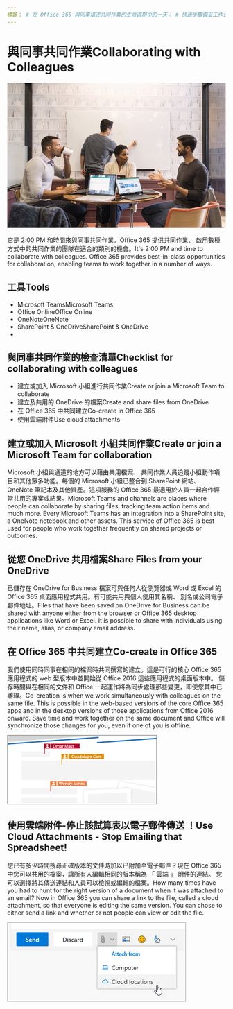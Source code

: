 ```yaml
---
標題： # 在 Office 365-與同事描述共同作業的生命週期中的一天： # 快速步驟備妥工作日手動在 Office 365 作者: {github 識別碼} # karuanag ms.author: {毫秒別名} # karuanag ms.date: {@date}          # 02/01/2019 ms.topic： 快速入門 # 用法
---
```


# <a name="collaborating-with-colleagues"></a><span data-ttu-id="2387f-102">與同事共同作業</span><span class="sxs-lookup"><span data-stu-id="2387f-102">Collaborating with Colleagues</span></span>

![埋首視覺化](media/ditl_collab.png)

<span data-ttu-id="2387f-p101">它是 2:00 PM 和時間來與同事共同作業。Office 365 提供共同作業、 啟用數種方式中的共同作業的團隊在適合的類別的機會。</span><span class="sxs-lookup"><span data-stu-id="2387f-p101">It's 2:00 PM and time to collaborate with colleagues. Office 365 provides best-in-class opportunities for collaboration, enabling teams to work together in a number of ways.</span></span> 

## <a name="tools"></a><span data-ttu-id="2387f-106">工具</span><span class="sxs-lookup"><span data-stu-id="2387f-106">Tools</span></span>
- <span data-ttu-id="2387f-107">Microsoft Teams</span><span class="sxs-lookup"><span data-stu-id="2387f-107">Microsoft Teams</span></span>
- <span data-ttu-id="2387f-108">Office Online</span><span class="sxs-lookup"><span data-stu-id="2387f-108">Office Online</span></span>
- <span data-ttu-id="2387f-109">OneNote</span><span class="sxs-lookup"><span data-stu-id="2387f-109">OneNote</span></span>
- <span data-ttu-id="2387f-110">SharePoint & OneDrive</span><span class="sxs-lookup"><span data-stu-id="2387f-110">SharePoint & OneDrive</span></span>
- 
## <a name="checklist-for-collaborating-with-colleagues"></a><span data-ttu-id="2387f-111">與同事共同作業的檢查清單</span><span class="sxs-lookup"><span data-stu-id="2387f-111">Checklist for collaborating with colleagues</span></span>
- <span data-ttu-id="2387f-112">建立或加入 Microsoft 小組進行共同作業</span><span class="sxs-lookup"><span data-stu-id="2387f-112">Create or join a Microsoft Team to collaborate</span></span>
- <span data-ttu-id="2387f-113">建立及共用的 OneDrive 的檔案</span><span class="sxs-lookup"><span data-stu-id="2387f-113">Create and share files from OneDrive</span></span> 
- <span data-ttu-id="2387f-114">在 Office 365 中共同建立</span><span class="sxs-lookup"><span data-stu-id="2387f-114">Co-create in Office 365</span></span> 
- <span data-ttu-id="2387f-115">使用雲端附件</span><span class="sxs-lookup"><span data-stu-id="2387f-115">Use cloud attachments</span></span>

## <a name="create-or-join-a-microsoft-team-for-collaboration"></a><span data-ttu-id="2387f-116">建立或加入 Microsoft 小組共同作業</span><span class="sxs-lookup"><span data-stu-id="2387f-116">Create or join a Microsoft Team for collaboration</span></span>

<span data-ttu-id="2387f-p102">Microsoft 小組與通道的地方可以藉由共用檔案、 共同作業人員追蹤小組動作項目和其他眾多功能。每個的 Microsoft 小組已整合到 SharePoint 網站、 OneNote 筆記本及其他資產。這項服務的 Office 365 最適用於人員一起合作經常共用的專案或結果。</span><span class="sxs-lookup"><span data-stu-id="2387f-p102">Microsoft Teams and channels are places where people can collaborate by sharing files, tracking team action items and much more. Every Microsoft Teams has an integration into a SharePoint site, a OneNote notebook and other assets. This service of Office 365 is best used for people who work together frequently on shared projects or outcomes.</span></span> 

## <a name="share-files-from-your-onedrive"></a><span data-ttu-id="2387f-120">從您 OneDrive 共用檔案</span><span class="sxs-lookup"><span data-stu-id="2387f-120">Share Files from your OneDrive</span></span>
<span data-ttu-id="2387f-p103">已儲存在 OneDrive for Business 檔案可與任何人從瀏覽器或 Word 或 Excel 的 Office 365 桌面應用程式共用。有可能共用與個人使用其名稱、 別名或公司電子郵件地址。</span><span class="sxs-lookup"><span data-stu-id="2387f-p103">Files that have been saved on OneDrive for Business can be shared with anyone either from the browser or Office 365 desktop applications like Word or Excel. It is possible to share with individuals using their name, alias, or company email address.</span></span> 

## <a name="co-create-in-office-365"></a><span data-ttu-id="2387f-123">在 Office 365 中共同建立</span><span class="sxs-lookup"><span data-stu-id="2387f-123">Co-create in Office 365</span></span>
<span data-ttu-id="2387f-p104">我們使用同時同事在相同的檔案時共同撰寫的建立。這是可行的核心 Office 365 應用程式的 web 型版本中並開始從 Office 2016 這些應用程式的桌面版本中。 儲存時間與在相同的文件和 Office 一起運作將為同步處理那些變更，即使您其中已離線。</span><span class="sxs-lookup"><span data-stu-id="2387f-p104">Co-creation is when we work simultaneously with colleagues on the same file. This is possible in the web-based versions of the core Office 365 apps and in the desktop versions of those applications from Office 2016 onward.  Save time and work together on the same document and Office will synchronize those changes for you, even if one of you is offline.</span></span> 

![在 Word 中的共同撰寫作者](media/ditl_coauth.png)

## <a name="use-cloud-attachments---stop-emailing-that-spreadsheet"></a><span data-ttu-id="2387f-128">使用雲端附件-停止該試算表以電子郵件傳送 ！</span><span class="sxs-lookup"><span data-stu-id="2387f-128">Use Cloud Attachments - Stop Emailing that Spreadsheet!</span></span>
<span data-ttu-id="2387f-p105">您已有多少時間搜尋正確版本的文件時加以已附加至電子郵件？現在 Office 365 中您可以共用的檔案，讓所有人編輯相同的版本稱為 「 雲端 」 附件的連結。 您可以選擇將其傳送連結和人員可以檢視或編輯的檔案。</span><span class="sxs-lookup"><span data-stu-id="2387f-p105">How many times have you had to hunt for the right version of a document when it was attached to an email? Now in Office 365 you can share a link to the file, called a cloud attachment, so that everyone is editing the same version.  You can chose to either send a link and whether or not people can view or edit the file.</span></span> 

![雲端附件](media/ditl_cloudattach.png)

